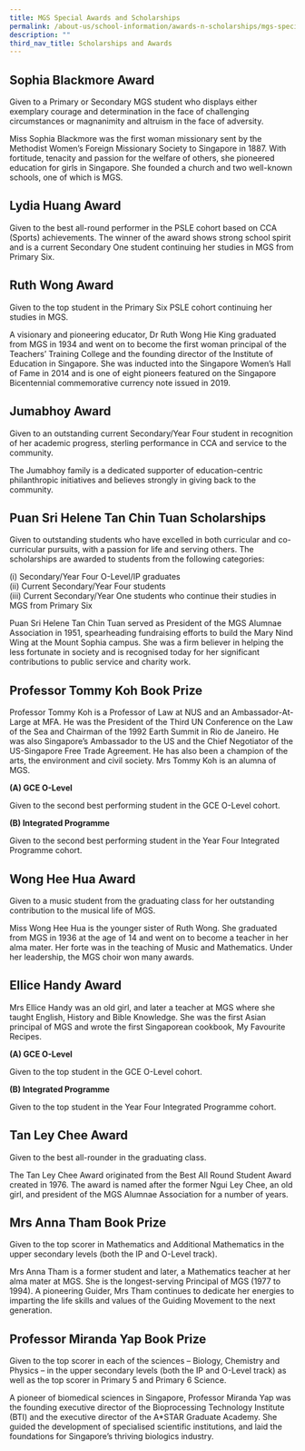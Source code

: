 ```yaml
---
title: MGS Special Awards and Scholarships
permalink: /about-us/school-information/awards-n-scholarships/mgs-special-awards-and-scholarships/
description: ""
third_nav_title: Scholarships and Awards
---
```

## Sophia Blackmore Award

Given to a Primary or Secondary MGS student who displays either exemplary courage and determination in the face of challenging circumstances or magnanimity and altruism in the face of adversity.  
  
Miss Sophia Blackmore was the first woman missionary sent by the Methodist Women’s Foreign Missionary Society to Singapore in 1887. With fortitude, tenacity and passion for the welfare of others, she pioneered education for girls in Singapore. She founded a church and two well-known schools, one of which is MGS.  
  
 

## Lydia Huang Award 

Given to the best all-round performer in the PSLE cohort based on CCA (Sports) achievements. The winner of the award shows strong school spirit and is a current Secondary One student continuing her studies in MGS from Primary Six.


## Ruth Wong Award
  
Given to the top student in the Primary Six PSLE cohort continuing her studies in MGS.  
  
A visionary and pioneering educator, Dr Ruth Wong Hie King graduated from MGS in 1934 and went on to become the first woman principal of the Teachers’ Training College and the founding director of the Institute of Education in Singapore. She was inducted into the Singapore Women’s Hall of Fame in 2014 and is one of eight pioneers featured on the Singapore Bicentennial commemorative currency note issued in 2019.  
  
  

## Jumabhoy Award
  
Given to an outstanding current Secondary/Year Four student in recognition of her academic progress, sterling performance in CCA and service to the community.  
  
The Jumabhoy family is a dedicated supporter of education-centric philanthropic initiatives and believes strongly in giving back to the community.  
  
  

## Puan Sri Helene Tan Chin Tuan Scholarships

Given to outstanding students who have excelled in both curricular and co-curricular pursuits, with a passion for life and serving others. The scholarships are awarded to students from the following categories:  
  
(i) Secondary/Year Four O-Level/IP graduates  
(ii) Current Secondary/Year Four students  
(iii) Current Secondary/Year One students who continue their studies in MGS from Primary Six  
  
Puan Sri Helene Tan Chin Tuan served as President of the MGS Alumnae Association in 1951, spearheading fundraising efforts to build the Mary Nind Wing at the Mount Sophia campus. She was a firm believer in helping the less fortunate in society and is recognised today for her significant contributions to public service and charity work.  
  
  

## Professor Tommy Koh Book Prize

Professor Tommy Koh is a Professor of Law at NUS and an Ambassador-At-Large at MFA. He was the President of the Third UN Conference on the Law of the Sea and Chairman of the 1992 Earth Summit in Rio de Janeiro. He was also Singapore’s Ambassador to the US and the Chief Negotiator of the US-Singapore Free Trade Agreement. He has also been a champion of the arts, the environment and civil society. Mrs Tommy Koh is an alumna of MGS.

**(A) GCE O-Level**

Given to the second best performing student in the GCE O-Level cohort.

**(B) Integrated Programme**

Given to the second best performing student in the Year Four Integrated Programme cohort.


## Wong Hee Hua Award

Given to a music student from the graduating class for her outstanding contribution to the musical life of MGS.  
  
Miss Wong Hee Hua is the younger sister of Ruth Wong. She graduated from MGS in 1936 at the age of 14 and went on to become a teacher in her alma mater. Her forte was in the teaching of Music and Mathematics. Under her leadership, the MGS choir won many awards.  
  
  

## Ellice Handy Award 
  
Mrs Ellice Handy was an old girl, and later a teacher at MGS where she taught English, History and Bible Knowledge. She was the first Asian principal of MGS and wrote the first Singaporean cookbook, My Favourite Recipes.

**(A) GCE O-Level**

Given to the top student in the GCE O-Level cohort.  

**(B) Integrated Programme**

Given to the top student in the Year Four Integrated Programme cohort.


## Tan Ley Chee Award
  
Given to the best all-rounder in the graduating class.  
  
The Tan Ley Chee Award originated from the Best All Round Student Award created in 1976. The award is named after the former Ngui Ley Chee, an old girl, and president of the MGS Alumnae Association for a number of years.  
  
  

## Mrs Anna Tham Book Prize

Given to the top scorer in Mathematics and Additional Mathematics in the upper secondary levels (both the IP and O-Level track).

Mrs Anna Tham is a former student and later, a Mathematics teacher at her alma mater at
MGS. She is the longest-serving Principal of MGS (1977 to 1994). A pioneering Guider,
Mrs Tham continues to dedicate her energies to imparting the life skills and values of the
Guiding Movement to the next generation.
  
  

## Professor Miranda Yap Book Prize

Given to the top scorer in each of the sciences – Biology, Chemistry and Physics – in the upper secondary levels (both the IP and O-Level track) as well as the top scorer in Primary 5 and Primary 6 Science.  
  
A pioneer of biomedical sciences in Singapore, Professor Miranda Yap was the founding executive director of the Bioprocessing Technology Institute (BTI) and the executive director of the A\*STAR Graduate Academy. She guided the development of specialised scientific institutions, and laid the foundations for Singapore’s thriving biologics industry.